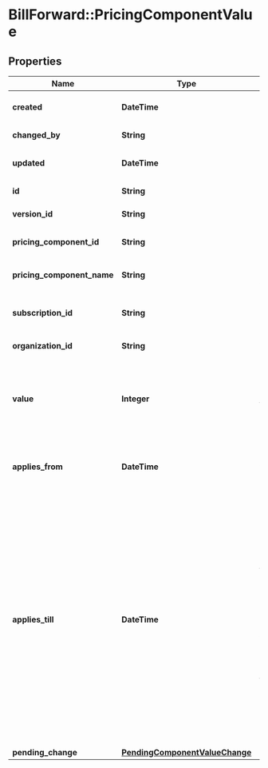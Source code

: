 # BillForward::PricingComponentValue

## Properties
Name | Type | Description | Notes
------------ | ------------- | ------------- | -------------
**created** | **DateTime** | { \&quot;description\&quot; : \&quot;The UTC DateTime when the object was created.\&quot;, \&quot;verbs\&quot;:[] } | [optional] 
**changed_by** | **String** | { \&quot;description\&quot; : \&quot;ID of the user who last updated the entity.\&quot;, \&quot;verbs\&quot;:[] } | [optional] 
**updated** | **DateTime** | { \&quot;description\&quot; : \&quot;The UTC DateTime when the object was last updated.\&quot;, \&quot;verbs\&quot;:[] } | [optional] 
**id** | **String** | { \&quot;description\&quot; : \&quot;\&quot;, \&quot;verbs\&quot;:[\&quot;GET\&quot;] } | 
**version_id** | **String** | { \&quot;description\&quot; : \&quot;\&quot;, \&quot;verbs\&quot;:[\&quot;GET\&quot;] } | [optional] 
**pricing_component_id** | **String** | { \&quot;description\&quot; : \&quot;\&quot;, \&quot;verbs\&quot;:[\&quot;POST\&quot;,\&quot;GET\&quot;] } | 
**pricing_component_name** | **String** | { \&quot;description\&quot; : \&quot;Name of the pricing-component associated with the pricing-component-value.\&quot;, \&quot;verbs\&quot;:[\&quot;GET\&quot;] } | [optional] 
**subscription_id** | **String** | { \&quot;description\&quot; : \&quot;Value can be left null if setting the pricing component value on the subscription directly.\&quot;, \&quot;verbs\&quot;:[\&quot;GET\&quot;, \&quot;POST\&quot;] } | 
**organization_id** | **String** | { \&quot;description\&quot; : \&quot;\&quot;, \&quot;verbs\&quot;:[\&quot;GET\&quot;] } | [optional] 
**value** | **Integer** | { \&quot;description\&quot; : \&quot;Quantity of a particular pricing component the subscription should have. For example if you have a pricing component for widgets, where $5/widget/month and you set the value to 10 then the customer will be charged $50 ($5 x 10) monthly.\&quot;, \&quot;verbs\&quot;:[\&quot;POST\&quot;,\&quot;PUT\&quot;,\&quot;GET\&quot;] } | 
**applies_from** | **DateTime** | { \&quot;description\&quot; : \&quot;&lt;p&gt;The appliesFrom can be left null. If appliesFrom is set, it indicates when a value came into effect.&lt;/p&gt;\&quot;, \&quot;verbs\&quot;:[\&quot;POST\&quot;,\&quot;PUT\&quot;,\&quot;GET\&quot;] } | [optional] 
**applies_till** | **DateTime** | { \&quot;description\&quot; : \&quot;&lt;p&gt;For &lt;span class&#x3D;\\\&quot;label label-default\\\&quot;&gt;setup&lt;/span&gt;, &lt;span class&#x3D;\\\&quot;label label-default\\\&quot;&gt;subscription&lt;/span&gt;, and &lt;span class&#x3D;\\\&quot;label label-default\\\&quot;&gt;arrears&lt;/span&gt; pricing components if appliesTill is specificed the value will be used whilst the time has not been reached. If appliesTill is null the pricing component value will be used until a new value is added. When a new value is added appliesTill will be set to the time the new value will take effect.&lt;/p&gt;&lt;p&gt;&lt;span class&#x3D;\\\&quot;label label-default\\\&quot;&gt;usage&lt;/span&gt; pricing applies to the previous billing period as it is charged in-arrears. When adding usage a new pricing component value should be added with appliesTill set to the end of the usages billing period. For example a monthly subscription results in an invoice being generated on the 1&lt;sup&gt;st&lt;/sup&gt; of March, the previous months usage period ended on the same date. A usage value should be added to the subscription with the appliesTill set to the invoices periodStart, the 1&lt;sup&gt;st&lt;/sup&gt; of March.&lt;/p&gt;\&quot;, \&quot;verbs\&quot;:[\&quot;POST\&quot;,\&quot;PUT\&quot;,\&quot;GET\&quot;] } | [optional] 
**pending_change** | [**PendingComponentValueChange**](PendingComponentValueChange.md) |  | [optional] 


